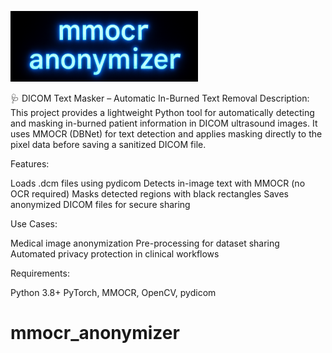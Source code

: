 <p align="left">
  <img src="mmocr1.PNG" alt="mmocr_anonymizer banner" width="300"/>
</p>

🩺 DICOM Text Masker – Automatic In-Burned Text Removal
Description:
This project provides a lightweight Python tool for automatically detecting and masking in-burned patient information in DICOM ultrasound images. It uses MMOCR (DBNet) for text detection and applies masking directly to the pixel data before saving a sanitized DICOM file.

Features:

Loads .dcm files using pydicom
Detects in-image text with MMOCR (no OCR required)
Masks detected regions with black rectangles
Saves anonymized DICOM files for secure sharing

Use Cases:

Medical image anonymization
Pre-processing for dataset sharing
Automated privacy protection in clinical workflows

Requirements:

Python 3.8+
PyTorch, MMOCR, OpenCV, pydicom

# mmocr_anonymizer
